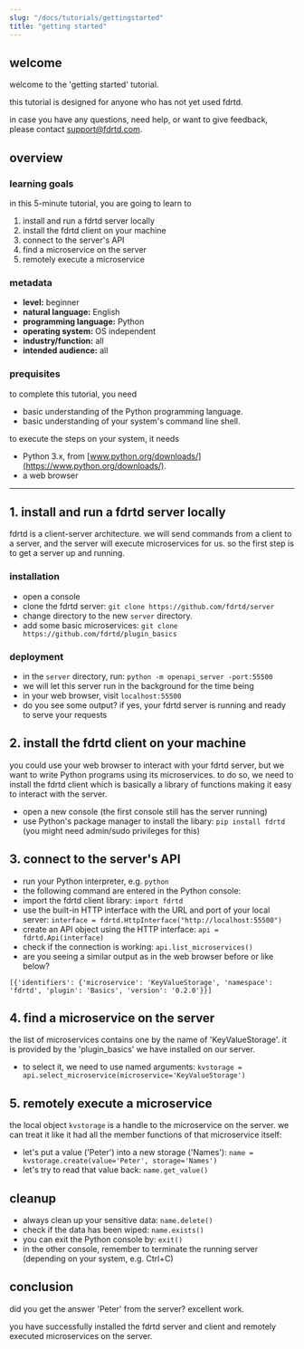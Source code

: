 ```yaml
---
slug: "/docs/tutorials/gettingstarted"
title: "getting started"
---
```


## welcome

welcome to the 'getting started' tutorial.

this tutorial is designed for anyone who has not yet used fdrtd.    

in case you have any questions, need help, or want to give feedback, please contact [support@fdrtd.com](mailto:support@fdrtd.com).

## overview

### learning goals

in this 5-minute tutorial, you are going to learn to
1. install and run a fdrtd server locally
2. install the fdrtd client on your machine
3. connect to the server's API
4. find a microservice on the server
5. remotely execute a microservice

### metadata

* **level:** beginner
* **natural language:** English
* **programming language:** Python
* **operating system:** OS independent
* **industry/function:** all
* **intended audience:** all

### prequisites

to complete this tutorial, you need
* basic understanding of the Python programming language.
* basic understanding of your system's command line shell.

to execute the steps on your system, it needs
* Python 3.x, from [www.python.org/downloads/](https://www.python.org/downloads/).
* a web browser

---

## 1. install and run a fdrtd server locally

fdrtd is a client-server architecture. we will send commands from a client to a server, and the server will execute microservices for us.
so the first step is to get a server up and running.

### installation

* open a console
* clone the fdrtd server: `git clone https://github.com/fdrtd/server`
* change directory to the new `server` directory.
* add some basic microservices: `git clone https://github.com/fdrtd/plugin_basics`

### deployment

* in the `server` directory, run: `python -m openapi_server -port:55500`
* we will let this server run in the background for the time being
* in your web browser, visit `localhost:55500`
* do you see some output? if yes, your fdrtd server is running and ready to serve your requests

## 2. install the fdrtd client on your machine

you could use your web browser to interact with your fdrtd server, but we want to write Python programs using its microservices.
to do so, we need to install the fdrtd client which is basically a library of functions making it easy to interact with the server.

* open a new console (the first console still has the server running)
* use Python's package manager to install the libary: `pip install fdrtd` (you might need admin/sudo privileges for this)

## 3. connect to the server's API

* run your Python interpreter, e.g. `python`
* the following command are entered in the Python console:
* import the fdrtd client library: `import fdrtd`
* use the built-in HTTP interface with the URL and port of your local server: `interface = fdrtd.HttpInterface("http://localhost:55500")`
* create an API object using the HTTP interface: `api = fdrtd.Api(interface)`
* check if the connection is working: `api.list_microservices()`
* are you seeing a similar output as in the web browser before or like below?

```
[{'identifiers': {'microservice': 'KeyValueStorage', 'namespace': 'fdrtd', 'plugin': 'Basics', 'version': '0.2.0'}}]
```

## 4. find a microservice on the server

the list of microservices contains one by the name of 'KeyValueStorage'. it is provided by the 'plugin_basics' we have installed on our server.

* to select it, we need to use named arguments: `kvstorage = api.select_microservice(microservice='KeyValueStorage')`

## 5. remotely execute a microservice

the local object `kvstorage` is a handle to the microservice on the server. we can treat it like it had all the member functions of that microservice itself:

* let's put a value ('Peter') into a new storage ('Names'): `name = kvstorage.create(value='Peter', storage='Names')`
* let's try to read that value back: `name.get_value()`


## cleanup

* always clean up your sensitive data: `name.delete()`
* check if the data has been wiped: `name.exists()`
* you can exit the Python console by: `exit()`
* in the other console, remember to terminate the running server (depending on your system, e.g. Ctrl+C)


## conclusion

did you get the answer 'Peter' from the server? excellent work.

you have successfully installed the fdrtd server and client and remotely executed microservices on the server.
